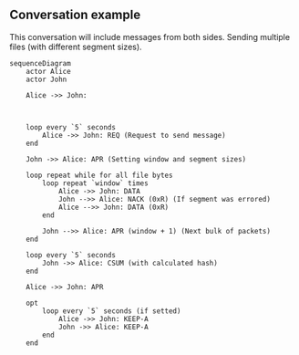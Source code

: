 ## Conversation example

This conversation will include messages from both sides. Sending multiple files (with different segment sizes).

```mermaid
sequenceDiagram
    actor Alice
    actor John
    
    Alice ->> John: 
    
    

    loop every `5` seconds
        Alice ->> John: REQ (Request to send message)
    end

    John ->> Alice: APR (Setting window and segment sizes)

    loop repeat while for all file bytes
        loop repeat `window` times
            Alice ->> John: DATA
            John -->> Alice: NACK (0xR) (If segment was errored)
            Alice -->> John: DATA (0xR)
        end

        John -->> Alice: APR (window + 1) (Next bulk of packets)
    end

    loop every `5` seconds
        John ->> Alice: CSUM (with calculated hash)
    end

    Alice ->> John: APR

    opt
        loop every `5` seconds (if setted)
            Alice ->> John: KEEP-A
            John ->> Alice: KEEP-A
        end
    end
```